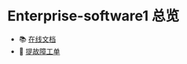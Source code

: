 ﻿# Enterprise-software1 总览

- 📚 [在线文档](https://minzi-9102.github.io/enterprise-software1)
- 🚨 [提故障工单](https://github.com/minzi-9102/enterprise-software1/issues/new/choose)
